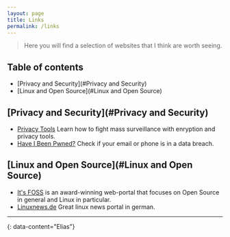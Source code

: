 ```yaml
---
layout: page
title: Links
permalink: /links
---
```


> Here you will find a selection of websites that I think are worth seeing.

## Table of contents
- [Privacy and Security](#Privacy and Security)
- [Linux and Open Source](#Linux and Open Source)

## [Privacy and Security](#Privacy and Security)
- [Privacy Tools](https://www.privacytools.io/) Learn how to fight mass surveillance with enryption and privacy tools.
- [Have I Been Pwned?](https://haveibeenpwned.com/) Check if your email or phone is in a data breach.

## [Linux and Open Source](#Linux and Open Source)
- [It's FOSS](https://itsfoss.com/) is an award-winning web-portal that focuses on Open Source in general and Linux in particular.
- [Linuxnews.de](https://linuxnews.de/) Great linux news portal in german.

---
{: data-content="Elias"}
